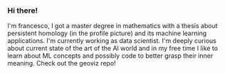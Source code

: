 ### Hi there!

I'm francesco, I got a master degree in mathematics with a thesis about persistent homology (in the profile picture) and its machine learning applications. 
I'm currently working as data scientist. 
I'm deeply curious about current state of the art of the AI world and in my free time I like to learn about ML concepts and possibly code to better grasp their inner meaning.
Check out the geoviz repo!

